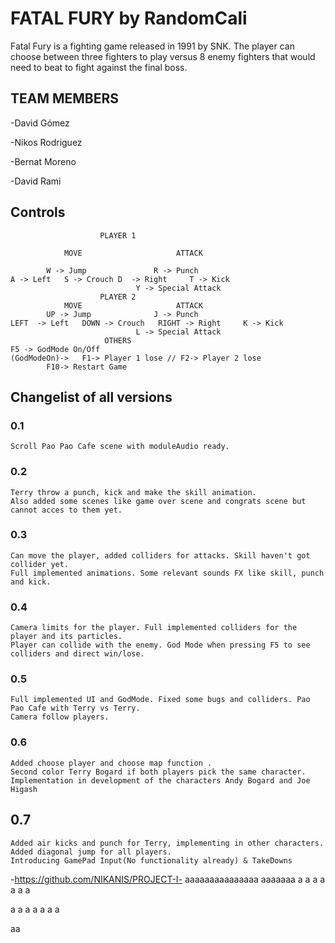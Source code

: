 ﻿# FATAL FURY by RandomCali 
Fatal Fury is a fighting game released in 1991 by SNK. 
The player can choose between three fighters to play versus 8 enemy fighters that would need to beat to fight against the final boss.

## TEAM MEMBERS
-David Gómez 

-Nikos Rodriguez

-Bernat Moreno

-David Rami

## Controls

					    PLAYER 1
				
       			MOVE			 		 ATTACK
		
	 		W -> Jump				R -> Punch  
	A -> Left	S -> Crouch	D  -> Right		T -> Kick
		 						Y -> Special Attack
					    PLAYER 2
       			MOVE			 		 ATTACK
	 	 	UP -> Jump				J -> Punch	 
	LEFT  -> Left	DOWN -> Crouch	 RIGHT -> Right		K -> Kick
								L -> Special Attack
					     OTHERS
	F5 -> GodMode On/Off
	(GodModeOn)-> 	F1-> Player 1 lose // F2-> Player 2 lose
			F10-> Restart Game

## Changelist of all versions
### 0.1
	Scroll Pao Pao Cafe scene with moduleAudio ready.
	
### 0.2
	Terry throw a punch, kick and make the skill animation. 
	Also added some scenes like game over scene and congrats scene but cannot acces to them yet.
	
### 0.3
	Can move the player, added colliders for attacks. Skill haven't got collider yet. 
	Full implemented animations. Some relevant sounds FX like skill, punch and kick.
	
### 0.4 
 	Camera limits for the player. Full implemented colliders for the player and its particles. 
	Player can collide with the enemy. God Mode when pressing F5 to see colliders and direct win/lose.
### 0.5
	Full implemented UI and GodMode. Fixed some bugs and colliders. Pao Pao Cafe with Terry vs Terry. 
	Camera follow players.
### 0.6
	Added choose player and choose map function .
	Second color Terry Bogard if both players pick the same character.
	Implementation in development of the characters Andy Bogard and Joe Higash
## 0.7 
	Added air kicks and punch for Terry, implementing in other characters.
	Added diagonal jump for all players.
	Introducing GamePad Input(No functionality already) & TakeDowns
	

-https://github.com/NIKANIS/PROJECT-I-
aaaaaaaaaaaaaaa
aaaaaaa
a
a
a
a
a
a
a

a
a
a
a
a
a
a


aa

